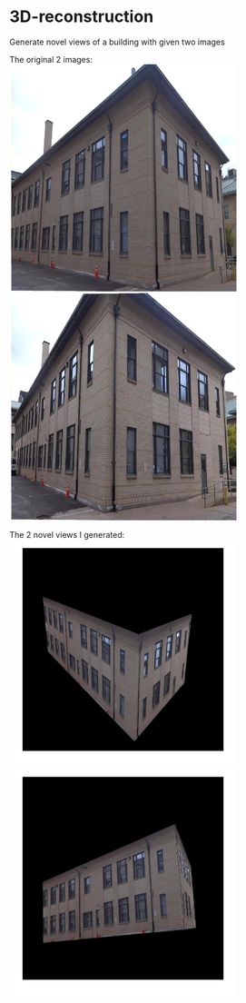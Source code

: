 # 3D-reconstruction

Generate novel views of a building with given two images

The original 2 images:
<img src ="./data/i1.jpg"  width="400" height = "400"/>
<img src ="./data/i2.jpg"  width="400" height = "400" />


The 2 novel views I generated:
<img src ="./Novel_view_1_of_Smith_Hall.jpg"  width="400" height = "400"/>
<img src ="./Novel_view_2_of_Smith_Hall.jpg"  width="400" height = "400" />

